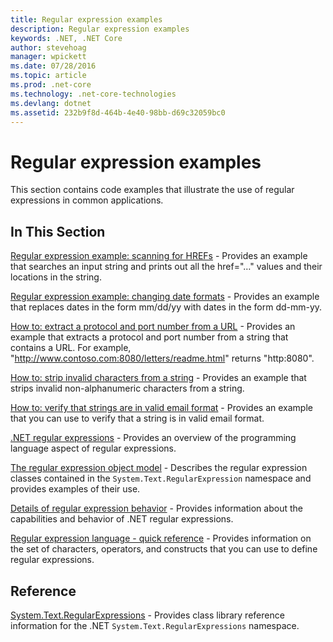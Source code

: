 ```yaml
---
title: Regular expression examples
description: Regular expression examples
keywords: .NET, .NET Core
author: stevehoag
manager: wpickett
ms.date: 07/28/2016
ms.topic: article
ms.prod: .net-core
ms.technology: .net-core-technologies
ms.devlang: dotnet
ms.assetid: 232b9f8d-464b-4e40-98bb-d69c32059bc0
---
```


# Regular expression examples

This section contains code examples that illustrate the use of regular expressions in common applications.

## In This Section

[Regular expression example: scanning for HREFs](scanning.md) - Provides an example that searches an input string and prints out all the href="…" values and their locations in the string.

[Regular expression example: changing date formats](changing-formats.md) - Provides an example that replaces dates in the form mm/dd/yy with dates in the form dd-mm-yy.

[How to: extract a protocol and port number from a URL](extract-protocol.md) - Provides an example that extracts a protocol and port number from a string that contains a URL. For example, "http://www.contoso.com:8080/letters/readme.html" returns "http:8080".

[How to: strip invalid characters from a string](strip-characters.md) - Provides an example that strips invalid non-alphanumeric characters from a string.

[How to: verify that strings are in valid email format](verify-format.md) - Provides an example that you can use to verify that a string is in valid email format.

[.NET regular expressions](regular-expressions.md) - Provides an overview of the programming language aspect of regular expressions.

[The regular expression object model](object-model.md) - Describes the regular expression classes contained in the `System.Text.RegularExpression` namespace and provides examples of their use.

[Details of regular expression behavior](regex-behavior.md) - Provides information about the capabilities and behavior of .NET regular expressions.

[Regular expression language - quick reference](quick-ref.md) - Provides information on the set of characters, operators, and constructs that you can use to define regular expressions.

## Reference

[System.Text.RegularExpressions](xref:System.Text.RegularExpressions) - Provides class library reference information for the .NET `System.Text.RegularExpressions` namespace.
